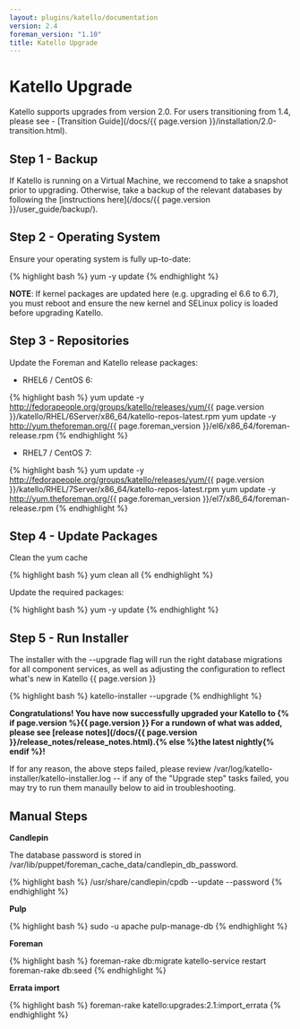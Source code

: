```yaml
---
layout: plugins/katello/documentation
version: 2.4
foreman_version: "1.10"
title: Katello Upgrade
---
```


# Katello Upgrade

Katello supports upgrades from version 2.0.  For users transitioning from 1.4, please see - [Transition Guide](/docs/{{ page.version }}/installation/2.0-transition.html).

## Step 1 - Backup

If Katello is running on a Virtual Machine, we reccomend to take a snapshot prior to upgrading. Otherwise, take a backup of the relevant databases by following the [instructions here](/docs/{{ page.version }}/user_guide/backup/).

## Step 2 - Operating System

Ensure your operating system is fully up-to-date:

{% highlight bash %}
yum -y update
{% endhighlight %}

**NOTE**: If kernel packages are updated here (e.g. upgrading el 6.6 to 6.7), you must reboot and ensure the new kernel and SELinux policy is loaded before upgrading Katello.

## Step 3 - Repositories

Update the Foreman and Katello release packages:

  * RHEL6 / CentOS 6:

{% highlight bash %}
  yum update -y http://fedorapeople.org/groups/katello/releases/yum/{{ page.version }}/katello/RHEL/6Server/x86_64/katello-repos-latest.rpm
  yum update -y http://yum.theforeman.org/{{ page.foreman_version }}/el6/x86_64/foreman-release.rpm
{% endhighlight %}

  * RHEL7 / CentOS 7:

{% highlight bash %}
  yum update -y http://fedorapeople.org/groups/katello/releases/yum/{{ page.version }}/katello/RHEL/7Server/x86_64/katello-repos-latest.rpm
  yum update -y http://yum.theforeman.org/{{ page.foreman_version }}/el7/x86_64/foreman-release.rpm
{% endhighlight %}

## Step 4 - Update Packages

Clean the yum cache

{% highlight bash %}
yum clean all
{% endhighlight %}

Update the required packages:

{% highlight bash %}
yum -y update
{% endhighlight %}

## Step 5 - Run Installer

The installer with the --upgrade flag will run the right database migrations for all component services, as well as adjusting the configuration to reflect what's new in Katello {{ page.version }}

{% highlight bash %}
katello-installer --upgrade
{% endhighlight %}

**Congratulations! You have now successfully upgraded your Katello to {% if page.version %}{{ page.version }} For a rundown of what was added, please see [release notes](/docs/{{ page.version }}/release_notes/release_notes.html).{% else %}the latest nightly{% endif %}!**


If for any reason, the above steps failed, please review /var/log/katello-installer/katello-installer.log -- if any of the "Upgrade step" tasks failed, you may try to run them manaully below to aid in troubleshooting.

## Manual Steps

**Candlepin**

The database password is stored in /var/lib/puppet/foreman_cache_data/candlepin_db_password.

{% highlight bash %}
/usr/share/candlepin/cpdb --update --password <PASSWORD>
{% endhighlight %}

**Pulp**

{% highlight bash %}
sudo -u apache pulp-manage-db
{% endhighlight %}

**Foreman**

{% highlight bash %}
foreman-rake db:migrate
katello-service restart
foreman-rake db:seed
{% endhighlight %}

**Errata import**

{% highlight bash %}
foreman-rake katello:upgrades:2.1:import_errata
{% endhighlight %}
